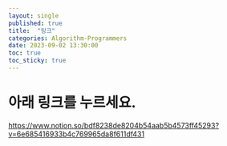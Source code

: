 ```yaml
---
layout: single
published: true
title:  "링크"
categories: Algorithm-Programmers
date: 2023-09-02 13:30:00
toc: true
toc_sticky: true
---
```


# 아래 링크를 누르세요.

https://www.notion.so/bdf8238de8204b54aab5b4573ff45293?v=6e685416933b4c769965da8f611df431